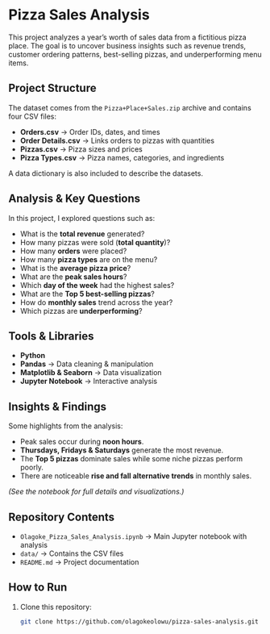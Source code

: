 # Pizza Sales Analysis

This project analyzes a year’s worth of sales data from a fictitious pizza place. The goal is to uncover business insights such as revenue trends, customer ordering patterns, best-selling pizzas, and underperforming menu items.

## Project Structure
The dataset comes from the `Pizza+Place+Sales.zip` archive and contains four CSV files:

- **Orders.csv** → Order IDs, dates, and times
- **Order Details.csv** → Links orders to pizzas with quantities
- **Pizzas.csv** → Pizza sizes and prices
- **Pizza Types.csv** → Pizza names, categories, and ingredients

A data dictionary is also included to describe the datasets.

## Analysis & Key Questions
In this project, I explored questions such as:
- What is the **total revenue** generated?
- How many pizzas were sold (**total quantity**)?
- How many **orders** were placed?
- How many **pizza types** are on the menu?
- What is the **average pizza price**?
- What are the **peak sales hours**?
- Which **day of the week** had the highest sales?
- What are the **Top 5 best-selling pizzas**?
- How do **monthly sales** trend across the year?
- Which pizzas are **underperforming**?

## Tools & Libraries
- **Python**
- **Pandas** → Data cleaning & manipulation  
- **Matplotlib & Seaborn** → Data visualization  
- **Jupyter Notebook** → Interactive analysis  

## Insights & Findings
Some highlights from the analysis:
- Peak sales occur during **noon hours**.
- **Thursdays, Fridays & Saturdays** generate the most revenue.
- The **Top 5 pizzas** dominate sales while some niche pizzas perform poorly.
- There are noticeable **rise and fall alternative trends** in monthly sales.

*(See the notebook for full details and visualizations.)*

## Repository Contents
- `Olagoke_Pizza_Sales_Analysis.ipynb` → Main Jupyter notebook with analysis  
- `data/` → Contains the CSV files  
- `README.md` → Project documentation  

## How to Run
1. Clone this repository:
   ```bash
   git clone https://github.com/olagokeolowu/pizza-sales-analysis.git

